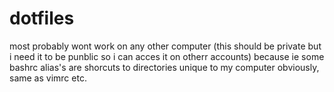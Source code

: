 # dotfiles
most probably wont work on any other computer (this should be private but i need it to be punblic so i can acces it on otherr accounts) because ie some bashrc alias's are shorcuts to directories unique to my computer obviously, same as vimrc etc.
